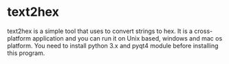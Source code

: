 # text2hex
text2hex is a simple tool that uses to convert strings to hex.
It is a cross-platform application and you can run it on Unix based, windows and mac os platform.
You need to install python 3.x and pyqt4 module before installing this program.
